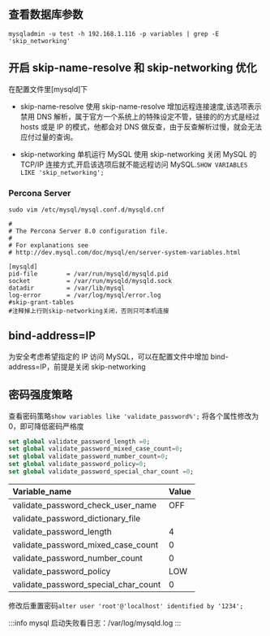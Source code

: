 ## 查看数据库参数

`mysqladmin -u test -h 192.168.1.116 -p variables | grep -E 'skip_networking'`

## 开启 skip-name-resolve 和 skip-networking 优化

在配置文件里\[mysqld\]下

- skip-name-resolve
  使用 skip-name-resolve 增加远程连接速度,该选项表示禁用 DNS 解析，属于官方一个系统上的特殊设定不管，链接的的方式是经过 hosts 或是 IP 的模式，他都会对 DNS 做反查，由于反查解析过慢，就会无法应付过量的查询。

- skip-networking
  单机运行 MySQL 使用 skip-networking 关闭 MySQL 的 TCP/IP 连接方式,开启该选项后就不能远程访问 MySQL.`SHOW VARIABLES LIKE 'skip_networking';`

### Percona Server

`sudo vim /etc/mysql/mysql.conf.d/mysqld.cnf`

```log
#
# The Percona Server 8.0 configuration file.
#
# For explanations see
# http://dev.mysql.com/doc/mysql/en/server-system-variables.html

[mysqld]
pid-file        = /var/run/mysqld/mysqld.pid
socket          = /var/run/mysqld/mysqld.sock
datadir         = /var/lib/mysql
log-error       = /var/log/mysql/error.log
#skip-grant-tables
#注释掉上行则skip-networking关闭，否则只可本机连接
```

## bind-address=IP

为安全考虑希望指定的 IP 访问 MySQL，可以在配置文件中增加 bind-address=IP，前提是关闭 skip-networking

## 密码强度策略

查看密码策略`show variables like 'validate_password%';`
将各个属性修改为 0，即可降低密码严格度

```sql
set global validate_password_length =0;
set global validate_password_mixed_case_count=0;
set global validate_password_number_count=0;
set global validate_password_policy=0;
set global validate_password_special_char_count =0;
```

| Variable_name                        | Value |
| :----------------------------------- | :---- |
| validate_password_check_user_name    | OFF   |
| validate_password_dictionary_file    |       |
| validate_password_length             | 4     |
| validate_password_mixed_case_count   | 0     |
| validate_password_number_count       | 0     |
| validate_password_policy             | LOW   |
| validate_password_special_char_count | 0     |

修改后重置密码`alter user 'root'@'localhost' identified by '1234';`

:::info
mysql 启动失败看日志：/var/log/mysqld.log
:::
